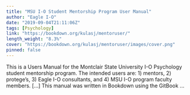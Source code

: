 ```yaml
---
title: "MSU I-O Student Mentorship Program User Manual"
author: "Eagle I-O"
date: "2019-09-04T21:11:06Z"
tags: [Psychology]
link: "https://bookdown.org/kulasj/mentoruser/"
length_weight: "8.3%"
cover: "https://bookdown.org/kulasj/mentoruser/images/cover.png"
pinned: false
---
```


This is a Users Manual for the Montclair State University I-O Psychology student mentorship program. The intended users are: 1) mentors, 2) protege’s, 3) Eagle I-O consultants, and 4) MSU I-O program faculty members. [...] This manual was written in Bookdown using the GitBook ...
